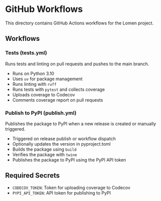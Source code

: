 # GitHub Workflows

This directory contains GitHub Actions workflows for the Lomen project.

## Workflows

### Tests (tests.yml)

Runs tests and linting on pull requests and pushes to the main branch.

- Runs on Python 3.10
- Uses `uv` for package management
- Runs linting with `ruff`
- Runs tests with `pytest` and collects coverage
- Uploads coverage to Codecov
- Comments coverage report on pull requests

### Publish to PyPI (publish.yml)

Publishes the package to PyPI when a new release is created or manually triggered.

- Triggered on release publish or workflow dispatch
- Optionally updates the version in pyproject.toml
- Builds the package using `build`
- Verifies the package with `twine`
- Publishes the package to PyPI using the PyPI API token

## Required Secrets

- `CODECOV_TOKEN`: Token for uploading coverage to Codecov
- `PYPI_API_TOKEN`: API token for publishing to PyPI